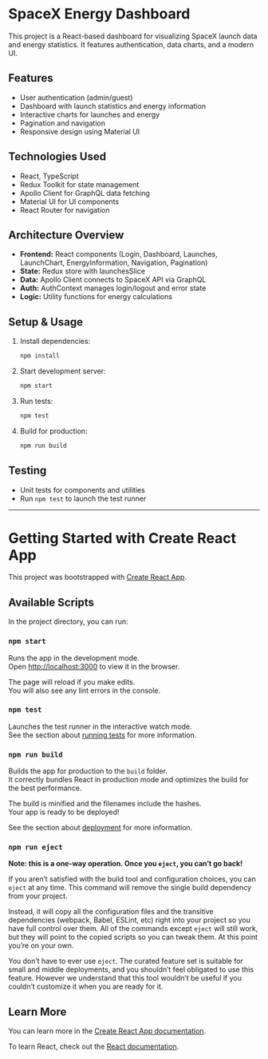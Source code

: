
# SpaceX Energy Dashboard

This project is a React-based dashboard for visualizing SpaceX launch data and energy statistics. It features authentication, data charts, and a modern UI.

## Features

- User authentication (admin/guest)
- Dashboard with launch statistics and energy information
- Interactive charts for launches and energy
- Pagination and navigation
- Responsive design using Material UI

## Technologies Used

- React, TypeScript
- Redux Toolkit for state management
- Apollo Client for GraphQL data fetching
- Material UI for UI components
- React Router for navigation

## Architecture Overview

- **Frontend:** React components (Login, Dashboard, Launches, LaunchChart, EnergyInformation, Navigation, Pagination)
- **State:** Redux store with launchesSlice
- **Data:** Apollo Client connects to SpaceX API via GraphQL
- **Auth:** AuthContext manages login/logout and error state
- **Logic:** Utility functions for energy calculations

## Setup & Usage

1. Install dependencies:
   ```bash
   npm install
   ```
2. Start development server:
   ```bash
   npm start
   ```
3. Run tests:
   ```bash
   npm test
   ```
4. Build for production:
   ```bash
   npm run build
   ```

## Testing

- Unit tests for components and utilities
- Run `npm test` to launch the test runner

---

# Getting Started with Create React App

This project was bootstrapped with [Create React App](https://github.com/facebook/create-react-app).

## Available Scripts

In the project directory, you can run:

### `npm start`

Runs the app in the development mode.\
Open [http://localhost:3000](http://localhost:3000) to view it in the browser.

The page will reload if you make edits.\
You will also see any lint errors in the console.

### `npm test`

Launches the test runner in the interactive watch mode.\
See the section about [running tests](https://facebook.github.io/create-react-app/docs/running-tests) for more information.

### `npm run build`

Builds the app for production to the `build` folder.\
It correctly bundles React in production mode and optimizes the build for the best performance.

The build is minified and the filenames include the hashes.\
Your app is ready to be deployed!

See the section about [deployment](https://facebook.github.io/create-react-app/docs/deployment) for more information.

### `npm run eject`

**Note: this is a one-way operation. Once you `eject`, you can’t go back!**

If you aren’t satisfied with the build tool and configuration choices, you can `eject` at any time. This command will remove the single build dependency from your project.

Instead, it will copy all the configuration files and the transitive dependencies (webpack, Babel, ESLint, etc) right into your project so you have full control over them. All of the commands except `eject` will still work, but they will point to the copied scripts so you can tweak them. At this point you’re on your own.

You don’t have to ever use `eject`. The curated feature set is suitable for small and middle deployments, and you shouldn’t feel obligated to use this feature. However we understand that this tool wouldn’t be useful if you couldn’t customize it when you are ready for it.

## Learn More

You can learn more in the [Create React App documentation](https://facebook.github.io/create-react-app/docs/getting-started).

To learn React, check out the [React documentation](https://reactjs.org/).
